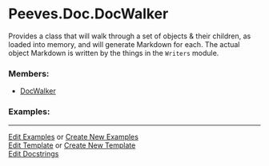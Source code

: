 # <a id="Peeves.Doc.DocWalker">Peeves.Doc.DocWalker</a>
    
Provides a class that will walk through a set of objects & their children, as loaded into memory, and will generate Markdown for each.
The actual object Markdown is written by the things in the `Writers` module.

### Members:

  - [DocWalker](DocWalker/DocWalker.md)

### Examples:



___

[Edit Examples](https://github.com/McCoyGroup/References/edit/gh-pages/Documentation/examples/Peeves/Doc/DocWalker.md) or 
[Create New Examples](https://github.com/McCoyGroup/References/new/gh-pages/?filename=Documentation/examples/Peeves/Doc/DocWalker.md) <br/>
[Edit Template](https://github.com/McCoyGroup/References/edit/gh-pages/Documentation/templates/Peeves/Doc/DocWalker.md) or 
[Create New Template](https://github.com/McCoyGroup/References/new/gh-pages/?filename=Documentation/templates/Peeves/Doc/DocWalker.md) <br/>
[Edit Docstrings](https://github.com/McCoyGroup/Peeves/edit/master/Doc/DocWalker/__init__.py?message=Update%20Docs)
